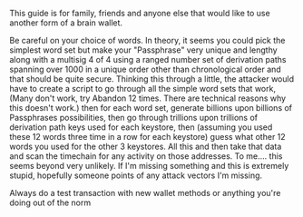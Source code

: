 This guide is for family, friends and anyone else that would like to use another form of a brain wallet.

Be careful on your choice of words. In theory, it seems you could pick the simplest word set but make your "Passphrase" very unique and lengthy along with a multisig 4 of 4 using a ranged number set of derivation paths spanning over 1000 in a unique order other than chronological order and that should be quite secure. Thinking this through a little, the attacker would have to create a script to go through all the simple word sets that work, (Many don't work, try Abandon 12 times. There are technical reasons why this doesn't work.) then for each word set, generate billions upon billions of Passphrases possibilities, then go through trillions upon trillions of derivation path keys used for each keystore, then (assuming you used these 12 words three time in a row for each keystore) guess what other 12 words you used for the other 3 keystores. All this and then take that data and scan the timechain for any activity on those addresses. To me…. this seems beyond very unlikely. If I'm missing something and this is extremely stupid, hopefully someone points of any attack vectors I'm missing.

Always do a test transaction with new wallet methods or anything you're doing out of the norm
